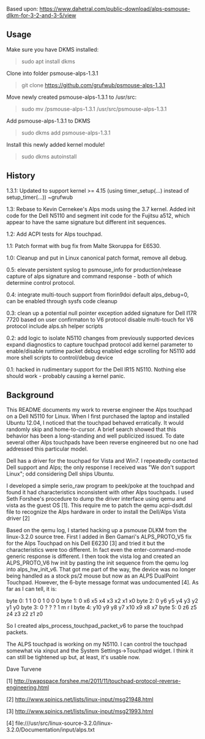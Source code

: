 Based upon: https://www.dahetral.com/public-download/alps-psmouse-dlkm-for-3-2-and-3-5/view

Usage
-------
Make sure you have DKMS installed:

> sudo apt install dkms

Clone into folder psmouse-alps-1.3.1

> git clone https://github.com/grufwub/psmouse-alps-1.3.1

Move newly created psmouse-alps-1.3.1 to /usr/src:

> sudo mv <LOCATION>/psmouse-alps-1.3.1 /usr/src/psmouse-alps-1.3.1

Add psmouse-alps-1.3.1 to DKMS

> sudo dkms add psmouse-alps-1.3.1

Install this newly added kernel module!

> sudo dkms autoinstall

History
-------

1.3.1: Updated to support kernel >= 4.15 (using timer_setup(...) instead
        of setup_timer(...)) ~grufwub
        
1.3: Rebase to Kevin Cernekee's Alps mods using the 3.7 kernel.  Added
     init code for the Dell N5110 and segment init code for the 
     Fujitsu a512, which appear to have the same signature but different
     init sequences.
     
1.2: Add ACPI tests for Alps touchpad.

1.1: Patch format with bug fix from Malte Skoruppa for E6530.

1.0: Cleanup and put in Linux canonical patch format, remove all debug.

0.5: elevate persistent syslog to psmouse_info for production/release capture
      of alps signature and command response - both of which determine control 
      protocol.
      
0.4: integrate multi-touch support from florin9doi
     default alps_debug=0, can be enabled through sysfs
     code cleanup
     
0.3: clean up a potential null pointer exception
     added signature for Dell I17R 7720 based on user confirmaton to V6 protocol
     disable multi-touch for V6 protocol
     include alps.sh helper scripts
     
0.2: add logic to isolate N5110 changes from previously supported devices
     expand diagnostics to capture touchpad protocol
     add kernel parameter to enable/disable runtime packet debug
     enabled edge scrolling for N5110
     add more shell scripts to control/debug device
     
0.1: hacked in rudimentary support for the Dell IR15 N5110.  Nothing else 
     should work - probably causing a kernel panic.


Background
----------
This README documents my work to reverse engineer the Alps touchpad on a
Dell N5110 for Linux.  When I first purchased the laptop and installed
Ubuntu 12.04, I noticed that the touchpad behaved erratically.  It would
randomly skip and home-to-cursor. A brief search showed that this
behavior has been a long-standing and well publicized issued.  To date
several other Alps touchpads have been reverse engineered but no one had
addressed this particular model.  

Dell has a driver for the touchpad for Vista and Win7.  I repeatedly
contacted Dell support and Alps; the only response I received was "We
don't support Linux"; odd considering Dell ships Ubuntu.

I developed a simple serio_raw program to peek/poke at the touchpad and
found it had characteristics inconsistent with other Alps touchpads.  I
used Seth Forshee's procedure to dump the driver interface using qemu and
vista as the guest OS [1].  This require me to patch the qemu
acpi-dsdt.dsl file to recognize the Alps hardware in order to install
the Dell/Alps Vista driver [2]

Based on the qemu log, I started hacking up a psmouse DLKM from the
linux-3.2.0 source tree.  First I added in Ben Gamari's ALPS_PROTO_V5
fix for the Alps Touchpad on his Dell E6230 [3] and tried it but the
characteristics were too different.  In fact even the enter-command-mode
generic response is different.  I then took the vista log and
created an ALPS_PROTO_V6 hw init by pasting the init sequence from the
qemu log into alps_hw_init_v6.  That got me part of the way, the device
was no longer being handled as a stock ps/2 mouse but now as an ALPS
DualPoint Touchpad.  However, the 6-byte message format was undocumented
[4]. As far as I can tell, it is:

 byte 0:    1    1    0    0    1    0    0    0
 byte 1:    0   x6   x5   x4   x3   x2   x1   x0
 byte 2:    0   y6   y5   y4   y3   y2   y1   y0
 byte 3:    0    ?    ?    ?    1    m    r    l
 byte 4:   y10  y9   y8   y7  x10   x9   x8   x7
 byte 5:    0   z6   z5   z4   z3   z2   z1   z0

So I created alps_process_touchpad_packet_v6 to parse the touchpad
packets.

The ALPS touchpad is working on my N5110.  I can control the touchpad
somewhat via xinput and the System Settings->Touchpad widget.  I think
it can still be tightened up but, at least, it's usable now.

Dave Turvene

[1] http://swapspace.forshee.me/2011/11/touchpad-protocol-reverse-engineering.html

[2] http://www.spinics.net/lists/linux-input/msg21948.html

[3] http://www.spinics.net/lists/linux-input/msg21993.html

[4] file:///usr/src/linux-source-3.2.0/linux-3.2.0/Documentation/input/alps.txt
